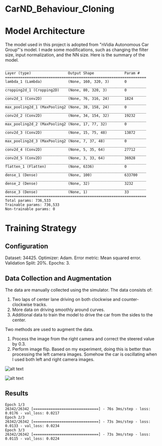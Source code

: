 # CarND_Behaviour_Cloning

# Model Architecture

The model used in this project is adopted from "nVidia Autonomous Car Group"'s model. I made some modifications, such as changing the filter size, input normalization, and the NN size. Here is the summary of the model.

```
______________________________________________________________
Layer (type)                 Output Shape              Param #   
=================================================================
lambda_1 (Lambda)            (None, 160, 320, 3)       0         
_________________________________________________________________
cropping2d_1 (Cropping2D)    (None, 80, 320, 3)        0         
_________________________________________________________________
conv2d_1 (Conv2D)            (None, 76, 316, 24)       1824      
_________________________________________________________________
max_pooling2d_1 (MaxPooling2 (None, 38, 158, 24)       0         
_________________________________________________________________
conv2d_2 (Conv2D)            (None, 34, 154, 32)       19232     
_________________________________________________________________
max_pooling2d_2 (MaxPooling2 (None, 17, 77, 32)        0         
_________________________________________________________________
conv2d_3 (Conv2D)            (None, 15, 75, 48)        13872     
_________________________________________________________________
max_pooling2d_3 (MaxPooling2 (None, 7, 37, 48)         0         
_________________________________________________________________
conv2d_4 (Conv2D)            (None, 5, 35, 64)         27712     
_________________________________________________________________
conv2d_5 (Conv2D)            (None, 3, 33, 64)         36928     
_________________________________________________________________
flatten_1 (Flatten)          (None, 6336)              0         
_________________________________________________________________
dense_1 (Dense)              (None, 100)               633700    
_________________________________________________________________
dense_2 (Dense)              (None, 32)                3232      
_________________________________________________________________
dense_3 (Dense)              (None, 1)                 33        
=================================================================
Total params: 736,533
Trainable params: 736,533
Non-trainable params: 0
```

# Training Strategy

## Configuration

Dataset: 34425.
Optimizer: Adam.
Error metric: Mean squared error.
Validation Split: 20%.
Epochs: 3.

## Data Collection and Augmentation

The data are manually collected using the simulator. The data consists of:
1. Two laps of center lane driving on both clockwise and counter-clockwise tracks.
2. More data on driving smoothly around curves.
3. Additional data to train the model to drive the car from the sides to the center.

Two methods are used to augment the data.
1. Process the image from the right camera and correct the steered value by 0.3.
2. Perform image flip. Based on my experiment, doing this is better than processing the left camera images. Somehow the car is oscillating when I used both left and right camera images.

![alt text](/data/center.png "Center Camera Image")

![alt text](/data/left.png "Right Camera Image")

## Results

```
Epoch 1/3
26342/26342 [==============================] - 76s 3ms/step - loss: 0.0176 - val_loss: 0.0217
Epoch 2/3
26342/26342 [==============================] - 73s 3ms/step - loss: 0.0133 - val_loss: 0.0234
Epoch 3/3
26342/26342 [==============================] - 73s 3ms/step - loss: 0.0115 - val_loss: 0.0224
```



